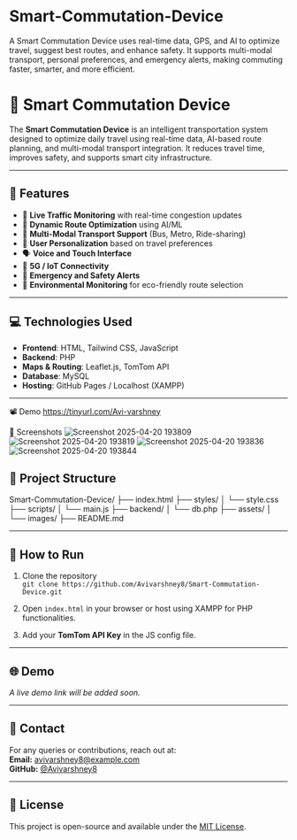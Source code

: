 # Smart-Commutation-Device
A Smart Commutation Device uses real-time data, GPS, and AI to optimize travel, suggest best routes, and enhance safety. It supports multi-modal transport, personal preferences, and emergency alerts, making commuting faster, smarter, and more efficient.
# 🚦 Smart Commutation Device

The **Smart Commutation Device** is an intelligent transportation system designed to optimize daily travel using real-time data, AI-based route planning, and multi-modal transport integration. It reduces travel time, improves safety, and supports smart city infrastructure.

---

## 📌 Features

- 📍 **Live Traffic Monitoring** with real-time congestion updates
- 🔁 **Dynamic Route Optimization** using AI/ML
- 🚉 **Multi-Modal Transport Support** (Bus, Metro, Ride-sharing)
- 🧠 **User Personalization** based on travel preferences
- 🗣️ **Voice and Touch Interface**
- 📡 **5G / IoT Connectivity**
- 🚨 **Emergency and Safety Alerts**
- 🌱 **Environmental Monitoring** for eco-friendly route selection

---

## 💻 Technologies Used

- **Frontend**: HTML, Tailwind CSS, JavaScript
- **Backend**: PHP
- **Maps & Routing**: Leaflet.js, TomTom API
- **Database**: MySQL
- **Hosting**: GitHub Pages / Localhost (XAMPP)

---
📽️ Demo
https://tinyurl.com/Avi-varshney

📸 Screenshots
![Screenshot 2025-04-20 193809](https://github.com/user-attachments/assets/f17b2108-7d33-4a5a-9ed3-dfd304765109)
![Screenshot 2025-04-20 193819](https://github.com/user-attachments/assets/ed67cdef-56c1-4ed7-ada6-a700599bd8f9)
![Screenshot 2025-04-20 193836](https://github.com/user-attachments/assets/f9ac6227-951a-47b7-84bb-712d88e84718)
![Screenshot 2025-04-20 193844](https://github.com/user-attachments/assets/b031fbf2-bb4c-432b-8212-86430f8621d8)





## 📂 Project Structure
Smart-Commutation-Device/ ├── index.html ├── styles/ │ └── style.css ├── scripts/ │ └── main.js ├── backend/ │ └── db.php ├── assets/ │ └── images/ ├── README.md

---

## 🚀 How to Run

1. Clone the repository  
   `git clone https://github.com/Avivarshney8/Smart-Commutation-Device.git`

2. Open `index.html` in your browser or host using XAMPP for PHP functionalities.

3. Add your **TomTom API Key** in the JS config file.

---

## 🌐 Demo

_A live demo link will be added soon._

---

## 📧 Contact

For any queries or contributions, reach out at:  
**Email:** avivarshney8@example.com  
**GitHub:** [@Avivarshney8](https://github.com/Avivarshney8)

---

## 📃 License

This project is open-source and available under the [MIT License](LICENSE).
